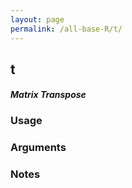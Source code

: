 ```yaml
---
layout: page
permalink: /all-base-R/t/
---
```


## __t__

#### _Matrix Transpose_

### Usage

### Arguments

### Notes
